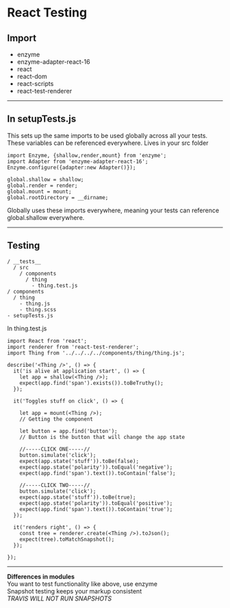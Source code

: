 # React Testing

## Import
* enzyme
* enzyme-adapter-react-16
* react
* react-dom
* react-scripts
* react-test-renderer
---
## In setupTests.js
This sets up the same imports to be used globally across all your tests. These variables can be referenced everywhere. Lives in your src folder
```
import Enzyme, {shallow,render,mount} from 'enzyme';
import Adapter from 'enzyme-adapter-react-16';
Enzyme.configure({adapter:new Adapter()});

global.shallow = shallow;
global.render = render;
global.mount = mount;
global.rootDirectory = __dirname;
```
Globally uses these imports everywhere, meaning your tests can reference global.shallow everywhere.

---
## Testing
```
/ __tests__
  / src
    / components
      / thing
        - thing.test.js
/ components
  / thing
    - thing.js
    - thing.scss
- setupTests.js
```

In thing.test.js
```
import React from 'react';
import renderer from 'react-test-renderer';
import Thing from '../../../../components/thing/thing.js';

describe('<Thing />', () => {
  it('is alive at application start', () => {
    let app = shallow(<Thing />);
    expect(app.find('span').exists()).toBeTruthy();
  });
  
  it('Toggles stuff on click', () => {

    let app = mount(<Thing />); 
    // Getting the component

    let button = app.find('button'); 
    // Button is the button that will change the app state

    //-----CLICK ONE-----//
    button.simulate('click');
    expect(app.state('stuff')).toBe(false);
    expect(app.state('polarity')).toEqual('negative');
    expect(app.find('span').text()).toContain('false');

    //-----CLICK TWO-----//
    button.simulate('click');
    expect(app.state('stuff')).toBe(true);
    expect(app.state('polarity')).toEqual('positive');
    expect(app.find('span').text()).toContain('true');
  });

  it('renders right', () => {
    const tree = renderer.create(<Thing />).toJson();
    expect(tree).toMatchSnapshot();
  });

});
```
---
**Differences in modules**<br>
You want to test functionality like above, use enzyme<br>
Snapshot testing keeps your markup consistent<br>
*TRAVIS WILL NOT RUN SNAPSHOTS*
